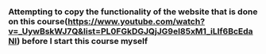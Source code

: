 ### Attempting to copy the functionality of the website that is done on this course(https://www.youtube.com/watch?v=_UywBskWJ7Q&list=PL0FGkDGJQjJG9eI85xM1_iLIf6BcEdaNl) before I start this course myself


